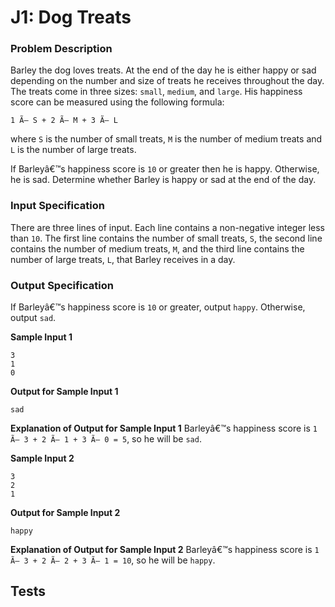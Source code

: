 # J1: Dog Treats





### Problem Description
Barley the dog loves treats. At the end of the day he is either happy or sad depending on the number and size of treats he receives throughout the day. The treats come in three sizes: `small`, `medium`, and `large`. His happiness score can be measured using the following formula:

`1 Ã— S + 2 Ã— M + 3 Ã— L`

where `S` is the number of small treats, `M` is the number of medium treats and `L` is the number of large treats.

If Barleyâ€™s happiness score is `10` or greater then he is happy. Otherwise, he is sad. Determine whether Barley is happy or sad at the end of the day.

### Input Specification
There are three lines of input. Each line contains a non-negative integer less than `10`. The first line contains the number of small treats, `S`, the second line contains the number of medium treats, `M`,
and the third line contains the number of large treats, `L`, that Barley receives in a day.

### Output Specification
If Barleyâ€™s happiness score is `10` or greater, output `happy`. Otherwise, output `sad`.

**Sample Input 1**
```
3
1
0
```

**Output for Sample Input 1**
```
sad
```

**Explanation of Output for Sample Input 1**
Barleyâ€™s happiness score is `1 Ã— 3 + 2 Ã— 1 + 3 Ã— 0 = 5`, so he will be `sad`.

**Sample Input 2**
```
3
2
1
```

**Output for Sample Input 2**
```
happy
```

**Explanation of Output for Sample Input 2**
Barleyâ€™s happiness score is `1 Ã— 3 + 2 Ã— 2 + 3 Ã— 1 = 10`, so he will be `happy`.






## Tests
```python

```
